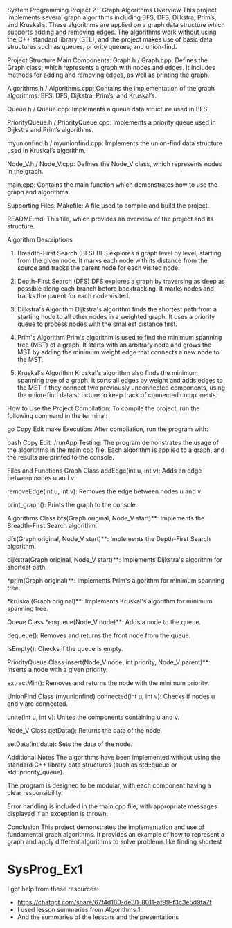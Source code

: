 
System Programming Project 2 - Graph Algorithms
Overview
This project implements several graph algorithms including BFS, DFS, Dijkstra, Prim’s, and Kruskal’s. These algorithms are applied on a graph data structure which supports adding and removing edges. The algorithms work without using the C++ standard library (STL), and the project makes use of basic data structures such as queues, priority queues, and union-find.

Project Structure
Main Components:
Graph.h / Graph.cpp: Defines the Graph class, which represents a graph with nodes and edges. It includes methods for adding and removing edges, as well as printing the graph.

Algorithms.h / Algorithms.cpp: Contains the implementation of the graph algorithms: BFS, DFS, Dijkstra, Prim’s, and Kruskal’s.

Queue.h / Queue.cpp: Implements a queue data structure used in BFS.

PriorityQueue.h / PriorityQueue.cpp: Implements a priority queue used in Dijkstra and Prim’s algorithms.

myunionfind.h / myunionfind.cpp: Implements the union-find data structure used in Kruskal’s algorithm.

Node_V.h / Node_V.cpp: Defines the Node_V class, which represents nodes in the graph.

main.cpp: Contains the main function which demonstrates how to use the graph and algorithms.

Supporting Files:
Makefile: A file used to compile and build the project.

README.md: This file, which provides an overview of the project and its structure.

Algorithm Descriptions
1. Breadth-First Search (BFS)
BFS explores a graph level by level, starting from the given node. It marks each node with its distance from the source and tracks the parent node for each visited node.

2. Depth-First Search (DFS)
DFS explores a graph by traversing as deep as possible along each branch before backtracking. It marks nodes and tracks the parent for each node visited.

3. Dijkstra's Algorithm
Dijkstra's algorithm finds the shortest path from a starting node to all other nodes in a weighted graph. It uses a priority queue to process nodes with the smallest distance first.

4. Prim's Algorithm
Prim's algorithm is used to find the minimum spanning tree (MST) of a graph. It starts with an arbitrary node and grows the MST by adding the minimum weight edge that connects a new node to the MST.

5. Kruskal's Algorithm
Kruskal's algorithm also finds the minimum spanning tree of a graph. It sorts all edges by weight and adds edges to the MST if they connect two previously unconnected components, using the union-find data structure to keep track of connected components.

How to Use the Project
Compilation: To compile the project, run the following command in the terminal:

go
Copy
Edit
make
Execution: After compilation, run the program with:

bash
Copy
Edit
./runApp
Testing: The program demonstrates the usage of the algorithms in the main.cpp file. Each algorithm is applied to a graph, and the results are printed to the console.

Files and Functions
Graph Class
addEdge(int u, int v): Adds an edge between nodes u and v.

removeEdge(int u, int v): Removes the edge between nodes u and v.

print_graph(): Prints the graph to the console.

Algorithms Class
bfs(Graph original, Node_V start)**: Implements the Breadth-First Search algorithm.

dfs(Graph original, Node_V start)**: Implements the Depth-First Search algorithm.

dijkstra(Graph original, Node_V start)**: Implements Dijkstra's algorithm for shortest path.

*prim(Graph original)**: Implements Prim's algorithm for minimum spanning tree.

*kruskal(Graph original)**: Implements Kruskal's algorithm for minimum spanning tree.

Queue Class
*enqueue(Node_V node)**: Adds a node to the queue.

dequeue(): Removes and returns the front node from the queue.

isEmpty(): Checks if the queue is empty.

PriorityQueue Class
insert(Node_V node, int priority, Node_V parent)**: Inserts a node with a given priority.

extractMin(): Removes and returns the node with the minimum priority.

UnionFind Class (myunionfind)
connected(int u, int v): Checks if nodes u and v are connected.

unite(int u, int v): Unites the components containing u and v.

Node_V Class
getData(): Returns the data of the node.

setData(int data): Sets the data of the node.

Additional Notes
The algorithms have been implemented without using the standard C++ library data structures (such as std::queue or std::priority_queue).

The program is designed to be modular, with each component having a clear responsibility.

Error handling is included in the main.cpp file, with appropriate messages displayed if an exception is thrown.

Conclusion
This project demonstrates the implementation and use of fundamental graph algorithms. It provides an example of how to represent a graph and apply different algorithms to solve problems like finding shortest 


# SysProg_Ex1
I got help from these resources:
- https://chatgpt.com/share/67f4d180-de30-8011-af99-f3c3e5d9fa7f
- I used lesson summaries from Algorithms 1.
- And the summaries of the lessons and the presentations
  
